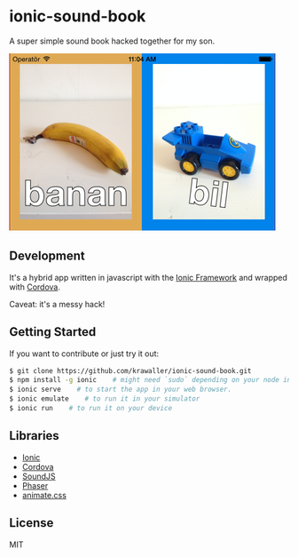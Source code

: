 # ionic-sound-book
A super simple sound book hacked together for my son.

<img width="480" height="320" src="readme-img/screenshot.png">

## Development
It's a hybrid app written in javascript with the [Ionic Framework](http://ionicframework.com/) and wrapped with [Cordova](http://cordova.apache.org/).

Caveat: it's a messy hack!

## Getting Started

If you want to contribute or just try it out:

```bash
$ git clone https://github.com/krawaller/ionic-sound-book.git
$ npm install -g ionic    # might need `sudo` depending on your node installation.
$ ionic serve    # to start the app in your web browser.
$ ionic emulate    # to run it in your simulator
$ ionic run    # to run it on your device
```

## Libraries

* [Ionic](http://ionicframework.com)
* [Cordova](http://cordova.apache.org/)
* [SoundJS](http://www.createjs.com/#!/SoundJS)
* [Phaser](http://phaser.io)
* [animate.css](http://daneden.github.io/animate.css/)

## License
MIT
